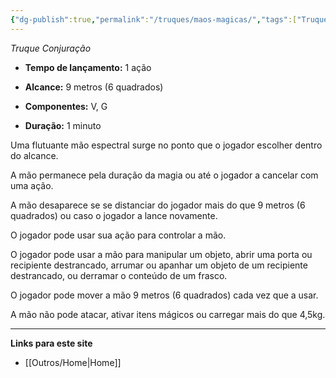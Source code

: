 ```yaml
---
{"dg-publish":true,"permalink":"/truques/maos-magicas/","tags":["Truques"]}
---
```



_Truque Conjuração_

- **Tempo de lançamento:** 1 ação 

- **Alcance:** 9 metros (6 quadrados)

- **Componentes:** V, G

- **Duração:** 1 minuto 

Uma flutuante mão espectral surge no ponto que o jogador escolher
dentro do alcance. 

A mão permanece pela duração da magia ou até o jogador a cancelar com uma ação. 

A mão desaparece se se distanciar do jogador mais do que 9 metros (6 quadrados) ou caso o jogador a lance novamente.

O jogador pode usar sua ação para controlar a mão. 

O jogador pode usar a mão para manipular um objeto, abrir uma porta ou  recipiente destrancado, arrumar ou apanhar um objeto de um recipiente destrancado, ou derramar o conteúdo de um frasco. 

O jogador pode mover a mão 9 metros (6 quadrados) cada vez que a usar.

A mão não pode atacar, ativar itens mágicos ou carregar mais do que 4,5kg. 

___
**Links para este site**  
- [[Outros/Home\|Home]]